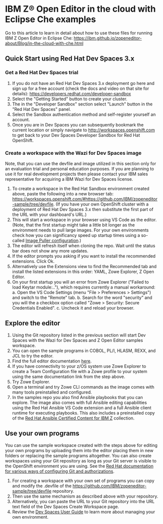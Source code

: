 # IBM Z® Open Editor in the cloud with Eclipse Che examples

Go to this article to learn in detail about how to use these files for running IBM Z Open Editor in Eclipse Che: <https://ibm.github.io/zopeneditor-about/Blog/in-the-cloud-with-che.html>

## Quick Start using Red Hat Dev Spaces 3.x

### Get a Red Hat Dev Spaces trial

1. If you do not have an Red Hat Dev Spaces 3.x deployment go here and sign up for a free account (check the docs and video on that site for details): <https://developers.redhat.com/developer-sandbox>
1. Select the "Getting Started" button to create your cluster.
1. The in the "Developer Sandbox" section select "Launch" button in the "Red Hat Dev Spaces" panel.
1. Select the Sandbox authentication method and self-register yourself an account.
1. Once you are in Dev Spaces you can subsequently bookmark the current location or simply navigate to <http://workspaces.openshift.com> to get back to your Dev Spaces Developer Sandbox for Red Hat OpenShift.

### Create a workspace with the Wazi for Dev Spaces image

Note, that you can use the devfile and image utilized in this section only for an evaluation trial and personal education purposes. If you are planning to use it for real development projects then please contact your IBM sales representative for acquiring a IBM Wazi for Dev Spaces license.

1. To create a workspace in the Red Hat Sandbox environment created above, paste the following into a new browser tab: <https://workspaces.openshift.com/#https://github.com/IBM/zopeneditor-sample/tree/devfile>. (If you have your own OpenShift cluster with a deployment of Red Hat Dev Spaces 3.x then substitute the first part of the URL with your dashboard's URL.)
1. This will start a workspace in your browser using VS Code as the editor. (Note, that the first startup might take a little bit longer as the environment needs to pull large images. For your own environments check how you can significancy speed up startup times using a so-called [Image Puller configuration](https://www.ibm.com/docs/en/cloud-paks/z-modernization-stack/2023.4?topic=admin-configuring-workspaces).)
1. The editor will refresh itself when cloning the repo. Wait until the status bar does not show any more updates.
1. If the editor prompts you asking if you want to install the recommended extensions. Click Ok.
1. Alternatively use the Extensions view to find the Recommended tab and install the listed extensions in this order: YAML, Zowe Explorer, Z Open Editor.
1. On your first startup you will an error from Zowe Explorer ("Failed to load Keytar module:.."), which requires currently a manual workaround:
  a. Open the VS Code Settings (menu "File > Preferences > Settings") and switch to the "Remote" tab.
  b. Search for the word "security" and you will the a checkbox option called "Zowe > Security: Secure Credentials Enabled".
  c. Uncheck it and reload your browser.

## Explore the editor

1. Using the Git repository listed in the previous section will start Dev Spaces with the Wazi for Dev Spaces and Z Open Editor samples workspace.
1. You can open the sample programs in COBOL, PL/I, HLASM, REXX, and JCL to try the editor.
1. Find the full editor documentation [here](https://ibm.github.io/zopeneditor-about/Docs/introduction.html).
1. If you have connectivity to your z/OS system use Zowe Explorer to create a Team Configuration file with a Zowe profile to your system using the same documentation link from the step above.
1. Try Zowe Explorer.
1. Open a terminal and try Zowe CLI commands as the image comes with many tools preinstalled and configured.
1. In the samples repo you also find Ansible playbooks that you can explore. The image also comes with full Ansible editing capabilities using the Red Hat Ansible VS Code extension and a full Ansible client runtime for executing playbooks. This also includes a preinstalled copy of the [Red Hat Ansible Certified Content for IBM Z](https://ibm.github.io/z_ansible_collections_doc/index.html) collection.

## Use your own programs

You can use the sample workspace created with the steps above for editing your own programs by uploading them into the editor placing them in new folders or replacing the sample programs altogether. You can also create workspaces using your Git repository as long as your Git server is visible to the OpenShift environment you are using. See the [Red Hat documentation for various ways of configuring Git and authorizations](https://access.redhat.com/documentation/en-us/red_hat_openshift_dev_spaces/3.8/html/user_guide/using-credentials-and-configurations-in-workspaces).

1. For creating a workspace with your own set of programs you can copy and modify the .devfile of the <https://github.com/IBM/zopeneditor-sample/tree/devfile> repository.
1. Then use the same mechanism as described above with your repository.
1. Alternatively, you can paste the URL to your Git repository into the URL text field of the Dev Spaces Create Workspace page.
1. Review the [Dev Spaces User Guide](https://access.redhat.com/documentation/en-us/red_hat_openshift_dev_spaces/3.8/html/user_guide/index) to learn more about managing your own environment.
